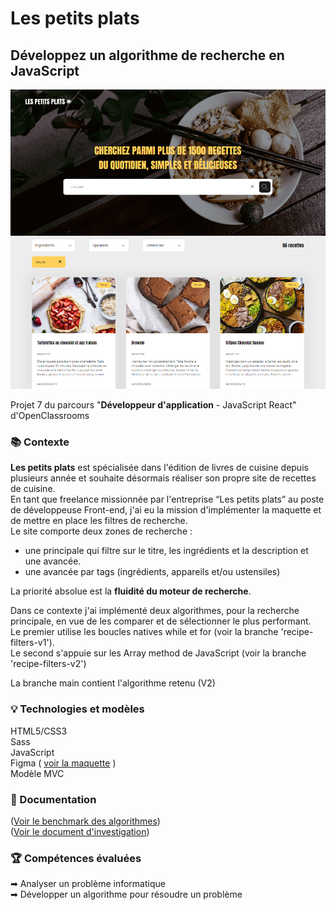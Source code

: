 # Les petits plats

## Développez un algorithme de recherche en JavaScript

![Visuel Les petits plats](assets/docs/screenshot.png)

Projet 7 du parcours "**Développeur d'application** - JavaScript React" d'OpenClassrooms

### 📚 Contexte

**Les petits plats** est spécialisée dans l'édition de livres de cuisine depuis plusieurs année et souhaite désormais réaliser son propre site de recettes de cuisine. <br>
En tant que freelance missionnée par l'entreprise “Les petits plats” au poste de développeuse Front-end, j'ai eu la mission d'implémenter la maquette et de mettre en place les filtres de recherche.<br>
Le site comporte deux zones de recherche :

<ul>
<li>une principale qui filtre sur le titre, les ingrédients et la description et une avancée.</li>
<li>une avancée par tags (ingrédients, appareils et/ou ustensiles)</li>
</ul>

La priorité absolue est la **fluidité du moteur de recherche**. <br>

Dans ce contexte j'ai implémenté deux algorithmes, pour la recherche principale, en vue de les comparer et de sélectionner le plus performant. <br>
Le premier utilise les boucles natives while et for (voir la branche 'recipe-filters-v1'). <br>
Le second s'appuie sur les Array method de JavaScript (voir la branche 'recipe-filters-v2') <br>

La branche main contient l'algorithme retenu (V2)


### 💡 Technologies et modèles

HTML5/CSS3 <br>
Sass <br>
JavaScript <br>
Figma ( [voir la maquette](https://www.figma.com/file/LY5VQTAqnrAf0bWObOBrt8/Les-petits-plats---Maquette-2.0?type=design&node-id=0-1&mode=design) ) <br>
Modèle MVC

### 📄 Documentation

([Voir le benchmark des algorithmes](https://jsben.ch/eS8bA)) <br>
([Voir le document d'investigation](assets/docs/Ganzin_Segolene_1_fiche_investigation_122023.pdf))

### 🏆 Compétences évaluées

➡ Analyser un problème informatique <br>
➡ Développer un algorithme pour résoudre un problème <br>
